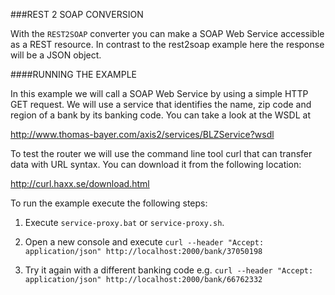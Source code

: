 ###REST 2 SOAP CONVERSION

With the `REST2SOAP` converter you can make a SOAP Web Service accessible as a REST resource. In contrast to the rest2soap example here the response will be a JSON object. 




####RUNNING THE EXAMPLE

In this example we will call a SOAP Web Service by using a simple HTTP GET request. We will use a service that identifies the name, zip code and region of a bank by its banking code. You can take a look at the WSDL at 


http://www.thomas-bayer.com/axis2/services/BLZService?wsdl

To test the router we will use the command line tool curl that can transfer data with URL syntax. You can download it from the following location:
   
     
   http://curl.haxx.se/download.html


To run the example execute the following steps:

1. Execute `service-proxy.bat` or `service-proxy.sh`.

2. Open a new console and execute `curl --header "Accept: application/json" http://localhost:2000/bank/37050198`

4. Try it again with a different banking code e.g. `curl --header "Accept: application/json" http://localhost:2000/bank/66762332`

